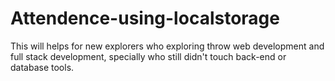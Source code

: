 # Attendence-using-localstorage
This will helps for new explorers who exploring throw web development and full stack development, specially who still didn't touch back-end or database tools.
